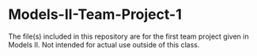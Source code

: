 # Models-II-Team-Project-1

The file(s) included in this repository are for the first team project given in Models II. Not intended for actual use outside of this class.
